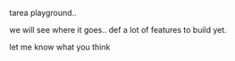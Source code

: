 tarea playground..

we will see where it goes.. def a lot of features to build yet.

let me know what you think